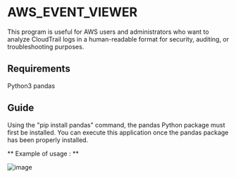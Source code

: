 # AWS_EVENT_VIEWER
This program is useful for AWS users and administrators who want to analyze CloudTrail logs in a human-readable format for security, auditing, or troubleshooting purposes.

## Requirements
Python3
pandas

## Guide 

Using the "pip install pandas" command, the pandas Python package must first be installed. You can execute this application once the pandas package has been properly installed.

** Example of usage : ** 

![image](https://github.com/sajithgairuka/AWS_EVENT_VIEWER/assets/104394666/240b2580-72f0-43ff-a65c-f536c1799782)
